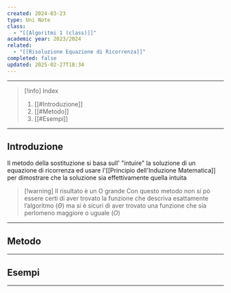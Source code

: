 ```yaml
---
created: 2024-03-23
type: Uni Note
class:
  - "[[Algoritmi 1 (class)]]"
academic year: 2023/2024
related:
  - "[[Risoluzione Equazione di Ricorrenza]]"
completed: false
updated: 2025-02-27T18:34
---
```

---

>[!info] Index
>1. [[#Introduzione]]
>2. [[#Metodo]]
>3. [[#Esempi]]

---
## Introduzione

Il metodo della sostituzione si basa sull' "intuire" la soluzione di un equazione di ricorrenza ed usare l'[[Principio dell'Induzione Matematica]] per dimostrare che la soluzione sia effettivamente quella intuita 

>[!warning] Il risultato è un O grande
>Con questo metodo non si pò essere certi di aver trovato la funzione che descriva esattamente l’algoritmo ($\Theta$) ma si è sicuri di aver trovato una funzione che sia perlomeno maggiore o uguale ($O$)

---
## Metodo



---
## Esempi



---